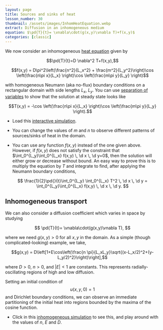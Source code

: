 ```yaml
---
layout: page
title: Sources and sinks of heat
lesson_number: 30
thumbnail: /assets/images/InhomHeatEquation.webp
extract: Diffusion in an inhomogeneous medium
equation: $\pd{T}{t}= \vnabla\cdot(g(x,y)\vnabla T)+f(x,y)$
categories: [classic]
---
```

We now consider an inhomogeneous [heat equation](https://en.wikipedia.org/wiki/Heat_equation) given by

$$\pd{T}{t}=D \nabla^2 T+f(x,y),$$ 

$$f(x,y) = D\pi^2\left(\frac{n^2}{L_x^2} + \frac{m^2}{L_y^2}\right)\cos \left(\frac{n\pi x}{L_x} \right)\cos \left(\frac{m\pi y}{L_y} \right)$$

with homogeneous Neumann (aka no-flux) boundary conditions on a rectangular domain with side lengths $L_x$, $L_y$. You can use [separation of variables](https://en.wikipedia.org/wiki/Separation_of_variables#Partial_differential_equations) to show that the solution at steady state looks like

$$T(x,y) = -\cos \left(\frac{n\pi x}{L_x} \right)\cos \left(\frac{m\pi y}{L_y} \right).$$

* Load this [interactive simulation](/sim/?preset=inhomogHeatEquation). 

* You can change the values of $m$ and $n$ to observe different patterns of sources/sinks of heat in the domain.

* You can use any function $f(x,y)$ instead of the one given above. However, if $f(x,y)$ does not satisfy the constraint that $\int_0^{L_y}\int_0^{L_x} f(x,y) \, \d x \, \d y=0$, then the solution will either grow or decrease without bound. An easy way to prove this is to multiply the equation by $T$ and integrate to find, after applying the Neumann boundary conditions,
 
$$
\frac{1}{2}\pd{}{t}\int_0^{L_y} \int_0^{L_x} T^2 \, \d x \, \d y = \int_0^{L_y}\int_0^{L_x} f(x,y) \, \d x \, \d y.
$$

## Inhomogeneous transport

We can also consider a diffusion coefficient which varies in space by studying

$$
\pd{T}{t}= \vnabla\cdot(g(x,y)\vnabla T),
$$

where we need $g(x,y)>0$ for all $x,y$ in the domain. As a simple (though complicated-looking) example, we take,

$$g(x,y) = D\left[1+E\cos\left(\frac{n \pi}{L_xL_y}\sqrt{(x-L_x/2)^2+(y-L_y/2)^2}\right)\right],$$

where $D>0$, $n>0$, and $\lvert E\rvert <1$ are constants. This represents radially-oscillating regions of high and low diffusion. 

Setting an initial condition of $$u(x,y,0)=1$$ and Dirichlet boundary conditions, we can observe an immediate partitioning of the initial heat into regions bounded by the maxima of the cosine function. 

* Click in this [inhomogeneous simulation](/sim/?preset=inhomogDiffusionHeatEquation) to see this, and play around with the values of $n$, $E$ and $D$.

